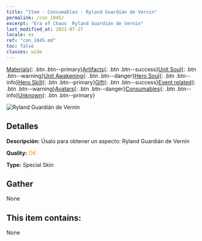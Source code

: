 ```yaml
---
title: "Item - Consumables - Ryland Guardián de Vernin"
permalink: /con_1045/
excerpt: "Era of Chaos  Ryland Guardián de Vernin"
last_modified_at: 2021-07-27
locale: es
ref: "con_1045.md"
toc: false
classes: wide
---
```

 [Materials](/ItemsES/){: .btn .btn--primary}[Artifacts](/ItemsES/Artifacts/){: .btn .btn--success}[Unit Soul](/ItemsES/UnitSoul/){: .btn .btn--warning}[Unit Awakening](/ItemsES/UnitAwakening/){: .btn .btn--danger}[Hero Soul](/ItemsES/HeroSoul/){: .btn .btn--info}[Hero Skill](/ItemsES/HeroSkill/){: .btn .btn--primary}[Gift](/ItemsES/Gift/){: .btn .btn--success}[Event related](/ItemsES/Events/){: .btn .btn--warning}[Avatars](/ItemsES/Avatars/){: .btn .btn--danger}[Consumables](/ItemsES/Consumables/){: .btn .btn--info}[Unknown](/ItemsES/Unknown/){: .btn .btn--primary}

 ![Ryland Guardián de Vernin](/images/h/h_Ryland4.jpg)

## Detalles
 **Descripción:** Úsalo para obtener un aspecto: Ryland Guardián de Vernin

 **Quality:** <span style="color: #FF8C00">OK</span>

 **Type:** Special Skin

## Gather

  None

## This item contains:

  None

